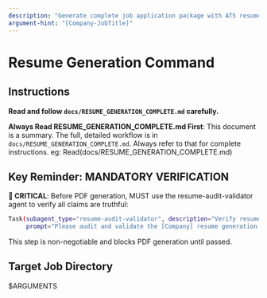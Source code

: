 ```yaml
---
description: "Generate complete job application package with ATS resume and PDF"
argument-hint: "[Company-JobTitle]"
---
```


# Resume Generation Command

## Instructions

**Read and follow `docs/RESUME_GENERATION_COMPLETE.md` carefully.**

**Always Read RESUME_GENERATION_COMPLETE.md First**: This document is a summary. The full, detailed workflow is in `docs/RESUME_GENERATION_COMPLETE.md`. Always refer to that for complete instructions. eg: Read(docs/RESUME_GENERATION_COMPLETE.md)

## Key Reminder: MANDATORY VERIFICATION

**🚨 CRITICAL**: Before PDF generation, MUST use the resume-audit-validator agent to verify all claims are truthful:

```bash
Task(subagent_type="resume-audit-validator", description="Verify resume claims",
     prompt="Please audit and validate the [Company] resume generation...")
```

This step is non-negotiable and blocks PDF generation until passed.

## Target Job Directory

$ARGUMENTS

